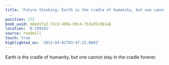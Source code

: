 ```yaml
---
title: 'Future thinking: Earth is the cradle of humanity, but one cannot stay in the
  …'
position: 172
book_uuid: b64d17a2-72cd-499a-89c4-753a35c081a8
location: '0.299162'
source: readmill
touch: true
highlighted_on: '2013-04-01T03:47:23.000Z'
---
```


Earth is the cradle of humanity, but one cannot stay in the cradle forever.